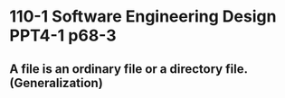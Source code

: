# 110-1 Software Engineering Design PPT4-1 p68-3

## A file is an ordinary file or a directory file. (Generalization)

